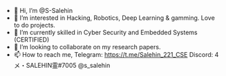 - 👋 Hi, I’m @S-Salehin
- 👀 I’m interested in Hacking, Robotics, Deep Learning & gamming. Love to do projects.
- 🌱 I’m currently skilled in Cyber Security and Embedded Systems (CERTIFIED)
- 💞️ I’m looking to collaborate on my research papers.
- 📫 How to reach me,
                       Telegram: https://t.me/Salehin_221_CSE
                       Discord: 4メ・SALEHIN霊#7005 @s_salehin
<!---
S-Salehin/S-Salehin is a ✨ special ✨ repository because its `README.md` (this file) appears on your GitHub profile.
You can click the Preview link to take a look at your changes.
--->
